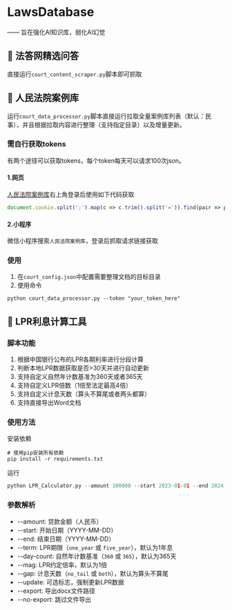 # LawsDatabase

—— 旨在强化AI知识库，弱化AI幻觉

## 📎 法答网精选问答

直接运行`court_content_scraper.py`脚本即可抓取

## 📎 人民法院案例库

运行`court_data_processor.py`脚本直接运行拉取全量案例库列表（默认：民事），并且根据拉取内容进行整理（支持指定目录）以及增量更新。

### 需自行获取tokens
有两个途径可以获取tokens，每个token每天可以请求100次json。

#### 1.网页

[人民法院案例库](https://rmfyalk.court.gov.cn)右上角登录后使用如下代码获取

```js
document.cookie.split(';').map(c => c.trim().split('=')).find(pair => pair[0] === 'faxin-cpws-al-token')?.[1]
```

#### 2.小程序

微信小程序搜索`人民法院案例库`，登录后抓取请求链接获取

### 使用

1. 在`court_config.json`中配置需要整理文档的目标目录
2. 使用命令
```shell
python court_data_processor.py --token "your_token_here"
```

## 📎 LPR利息计算工具

### 脚本功能

1. 根据中国银行公布的LPR各期利率进行分段计算
2. 判断本地LPR数据获取是否>30天并进行自动更新
3. 支持自定义自然年计数基准为360天或者365天
4. 支持自定义LPR倍数（1倍至法定最高4倍）
5. 支持自定义计息天数（算头不算尾或者两头都算）
6. 支持直接导出Word文档

### 使用方法

安装依赖

```shell
# 使用pip安装所有依赖
pip install -r requirements.txt
```

运行

```python
python LPR_Calculator.py --amount 100000 --start 2023-01-01 --end 2024-12-31 --term one_year --day-count 365 --mag 4 --gap both --export "我的借款利息报告.docx"
```

### 参数解析

* --amount: 贷款金额（人民币）
* --start: 开始日期（YYYY-MM-DD）
* --end: 结束日期（YYYY-MM-DD）
* --term: LPR期限（`one_year` 或 `five_year`），默认为1年息
* --day-count: 自然年计数基准（`360` 或 `365`），默认为365天
* --mag: LPR约定倍率，默认为1倍
* --gap: 计息天数（`no_tail` 或 `both`），默认为算头不算尾
* --update: 可选标志，强制更新LPR数据
* --export: 导出docx文件路径
* --no-export: 跳过文件导出